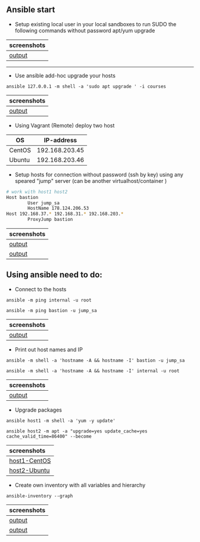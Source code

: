 
Ansible start
---

* Setup existing local user in your local sandboxes to run SUDO the following commands without password apt/yum upgrade


|screenshots|
| :------------ |
|[output](https://ibb.co/SmRq6xG)|

---


* Use ansible add-hoc upgrade your hosts

```ansible 127.0.0.1 -m shell -a 'sudo apt upgrade ' -i courses```

|screenshots|
|:------------ |
|[output](https://ibb.co/ZdNbGB2)|

* Using Vagrant (Remote) deploy two host


 OS|IP-address
------------ | ------------
|CentOS|192.168.203.45|
|Ubuntu|192.168.203.46|


* Setup hosts for connection without password (ssh by key) using any speared "jump" server (can be another virtualhost/container )


```bash
# work with host1 host2
Host bastion
        User jump_sa
        HostName 178.124.206.53
Host 192.168.37.* 192.168.31.* 192.168.203.*
        ProxyJump bastion
```

|screenshots |
|:------------|
|[output](https://ibb.co/4FDh0PR)|
|[output](https://ibb.co/HXT1sD0)|

Using ansible need to do:
---

* Connect to the hosts

`ansible -m ping internal -u root`

`ansible -m ping bastion -u jump_sa`

|screenshots |
|:------------|
|[output](https://ibb.co/8gKGjS2)|

* Print out host names and IP

`ansible -m shell -a 'hostname -A && hostname -I' bastion -u jump_sa`

`ansible -m shell -a 'hostname -A && hostname -I' internal -u root`

|screenshots |
|:------------|
|[output](https://ibb.co/6WMGLF5)|

* Upgrade packages

`ansible host1 -m shell -a 'yum -y update'`

`ansible host2 -m apt -a "upgrade=yes update_cache=yes cache_valid_time=86400" --become`

|screenshots |
|:------------|
|[host1-CentOS](https://ibb.co/2qnYh0f)|
|[host2-Ubuntu](https://ibb.co/HXT1sD0)| 

* Create own inventory with all variables and hierarchy

`ansible-inventory --graph`

|screenshots |
|:------------|
|[output](https://ibb.co/L93YmD0)|
|[output](https://ibb.co/sKGVnGM)| 

